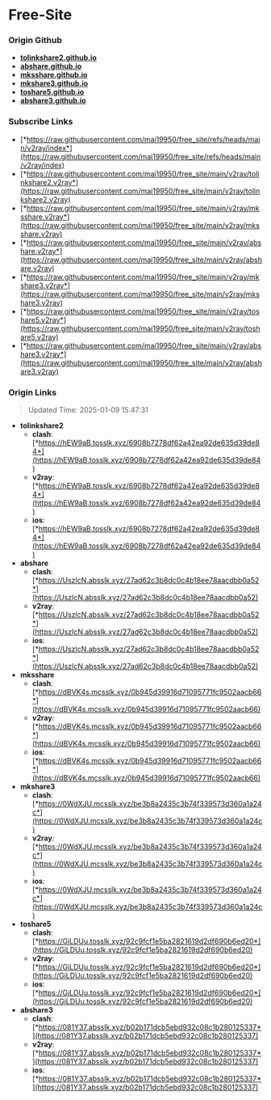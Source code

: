 # Free-Site

### Origin Github

- [**tolinkshare2.github.io**](https://github.com/tolinkshare2/tolinkshare2.github.io)
- [**abshare.github.io**](https://github.com/abshare/abshare.github.io)
- [**mksshare.github.io**](https://github.com/mksshare/mksshare.github.io)
- [**mkshare3.github.io**](https://github.com/mkshare3/mkshare3.github.io)
- [**toshare5.github.io**](https://github.com/toshare5/toshare5.github.io)
- [**abshare3.github.io**](https://github.com/abshare3/abshare3.github.io)

### Subscribe Links

- [*https://raw.githubusercontent.com/mai19950/free_site/refs/heads/main/v2ray/index*](https://raw.githubusercontent.com/mai19950/free_site/refs/heads/main/v2ray/index)
- [*https://raw.githubusercontent.com/mai19950/free_site/main/v2ray/tolinkshare2.v2ray*](https://raw.githubusercontent.com/mai19950/free_site/main/v2ray/tolinkshare2.v2ray)
- [*https://raw.githubusercontent.com/mai19950/free_site/main/v2ray/mksshare.v2ray*](https://raw.githubusercontent.com/mai19950/free_site/main/v2ray/mksshare.v2ray)
- [*https://raw.githubusercontent.com/mai19950/free_site/main/v2ray/abshare.v2ray*](https://raw.githubusercontent.com/mai19950/free_site/main/v2ray/abshare.v2ray)
- [*https://raw.githubusercontent.com/mai19950/free_site/main/v2ray/mkshare3.v2ray*](https://raw.githubusercontent.com/mai19950/free_site/main/v2ray/mkshare3.v2ray)
- [*https://raw.githubusercontent.com/mai19950/free_site/main/v2ray/toshare5.v2ray*](https://raw.githubusercontent.com/mai19950/free_site/main/v2ray/toshare5.v2ray)
- [*https://raw.githubusercontent.com/mai19950/free_site/main/v2ray/abshare3.v2ray*](https://raw.githubusercontent.com/mai19950/free_site/main/v2ray/abshare3.v2ray)

### Origin Links

> Updated Time: 2025-01-09 15:47:31

- **tolinkshare2**
  - **clash**: [*https://hEW9aB.tosslk.xyz/6908b7278df62a42ea92de635d39de84*](https://hEW9aB.tosslk.xyz/6908b7278df62a42ea92de635d39de84)
  - **v2ray**: [*https://hEW9aB.tosslk.xyz/6908b7278df62a42ea92de635d39de84*](https://hEW9aB.tosslk.xyz/6908b7278df62a42ea92de635d39de84)
  - **ios**: [*https://hEW9aB.tosslk.xyz/6908b7278df62a42ea92de635d39de84*](https://hEW9aB.tosslk.xyz/6908b7278df62a42ea92de635d39de84)
- **abshare**
  - **clash**: [*https://UszlcN.absslk.xyz/27ad62c3b8dc0c4b18ee78aacdbb0a52*](https://UszlcN.absslk.xyz/27ad62c3b8dc0c4b18ee78aacdbb0a52)
  - **v2ray**: [*https://UszlcN.absslk.xyz/27ad62c3b8dc0c4b18ee78aacdbb0a52*](https://UszlcN.absslk.xyz/27ad62c3b8dc0c4b18ee78aacdbb0a52)
  - **ios**: [*https://UszlcN.absslk.xyz/27ad62c3b8dc0c4b18ee78aacdbb0a52*](https://UszlcN.absslk.xyz/27ad62c3b8dc0c4b18ee78aacdbb0a52)
- **mksshare**
  - **clash**: [*https://dBVK4s.mcsslk.xyz/0b945d39916d71095771fc9502aacb66*](https://dBVK4s.mcsslk.xyz/0b945d39916d71095771fc9502aacb66)
  - **v2ray**: [*https://dBVK4s.mcsslk.xyz/0b945d39916d71095771fc9502aacb66*](https://dBVK4s.mcsslk.xyz/0b945d39916d71095771fc9502aacb66)
  - **ios**: [*https://dBVK4s.mcsslk.xyz/0b945d39916d71095771fc9502aacb66*](https://dBVK4s.mcsslk.xyz/0b945d39916d71095771fc9502aacb66)
- **mkshare3**
  - **clash**: [*https://0WdXJU.mcsslk.xyz/be3b8a2435c3b74f339573d360a1a24c*](https://0WdXJU.mcsslk.xyz/be3b8a2435c3b74f339573d360a1a24c)
  - **v2ray**: [*https://0WdXJU.mcsslk.xyz/be3b8a2435c3b74f339573d360a1a24c*](https://0WdXJU.mcsslk.xyz/be3b8a2435c3b74f339573d360a1a24c)
  - **ios**: [*https://0WdXJU.mcsslk.xyz/be3b8a2435c3b74f339573d360a1a24c*](https://0WdXJU.mcsslk.xyz/be3b8a2435c3b74f339573d360a1a24c)
- **toshare5**
  - **clash**: [*https://GiLDUu.tosslk.xyz/92c9fcf1e5ba2821619d2df690b6ed20*](https://GiLDUu.tosslk.xyz/92c9fcf1e5ba2821619d2df690b6ed20)
  - **v2ray**: [*https://GiLDUu.tosslk.xyz/92c9fcf1e5ba2821619d2df690b6ed20*](https://GiLDUu.tosslk.xyz/92c9fcf1e5ba2821619d2df690b6ed20)
  - **ios**: [*https://GiLDUu.tosslk.xyz/92c9fcf1e5ba2821619d2df690b6ed20*](https://GiLDUu.tosslk.xyz/92c9fcf1e5ba2821619d2df690b6ed20)
- **abshare3**
  - **clash**: [*https://081Y37.absslk.xyz/b02b171dcb5ebd932c08c1b280125337*](https://081Y37.absslk.xyz/b02b171dcb5ebd932c08c1b280125337)
  - **v2ray**: [*https://081Y37.absslk.xyz/b02b171dcb5ebd932c08c1b280125337*](https://081Y37.absslk.xyz/b02b171dcb5ebd932c08c1b280125337)
  - **ios**: [*https://081Y37.absslk.xyz/b02b171dcb5ebd932c08c1b280125337*](https://081Y37.absslk.xyz/b02b171dcb5ebd932c08c1b280125337)

